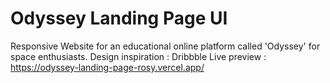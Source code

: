 # Odyssey Landing Page UI

Responsive Website for an educational online platform called 'Odyssey' for space enthusiasts.
Design inspiration : Dribbble 
Live preview : https://odyssey-landing-page-rosy.vercel.app/




